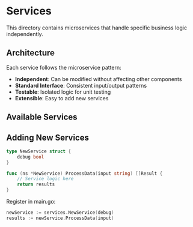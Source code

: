 # Services

This directory contains microservices that handle specific business logic independently.

## Architecture

Each service follows the microservice pattern:
- **Independent**: Can be modified without affecting other components
- **Standard Interface**: Consistent input/output patterns
- **Testable**: Isolated logic for unit testing
- **Extensible**: Easy to add new services

## Available Services


## Adding New Services

```go
type NewService struct {
    debug bool
}

func (ns *NewService) ProcessData(input string) []Result {
    // Service logic here
    return results
}
```

Register in main.go:
```go
newService := services.NewService(debug)
results := newService.ProcessData(input)
```
